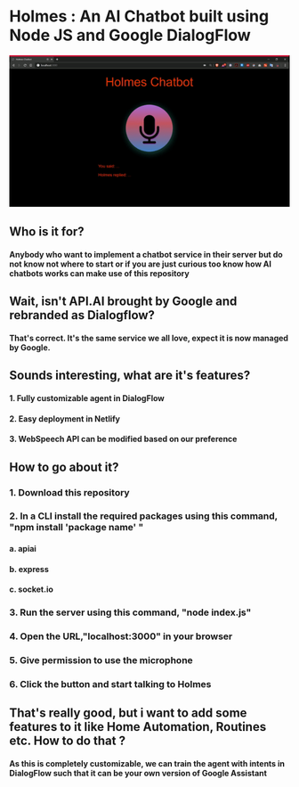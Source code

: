 <h1> Holmes : An AI Chatbot  built using Node JS and Google DialogFlow</h1>

<p align="center">

<img src="https://github.com/ShankarNarayananS/Holmes-ChatBot/blob/master/ezgif-3-3f9f3ee077f3.gif">

</p>

<h2> Who is it for? </h2>
<h4> Anybody who want to implement a chatbot service in their server but do not know not where to start or if you are just curious too know how AI chatbots works can make use of this repository </h4>

<h2> Wait, isn't API.AI brought by Google and rebranded as Dialogflow?</h2>
<h4> That's correct. It's the same service we all love, expect it is now managed by Google.</h4>

<h2>Sounds interesting, what are it's features?</h2>
<h4>1. Fully customizable agent in DialogFlow </h4>
<h4>2. Easy deployment in Netlify</h4>
<h4>3. WebSpeech API can be modified based on our preference</h4>

<h2>How to go about it?</h2>
<h3>1. Download this repository</h3>
<h3>2. In a CLI install the required packages using this command, "npm install 'package name' "</h3>
<h4>a. apiai</h4>
<h4>b. express</h4>
<h4>c. socket.io</h4>
<h3>3. Run the server using this command, "node index.js"</h3>
<h3>4. Open the URL,"localhost:3000" in your browser</h3>
<h3>5. Give permission to use the microphone</h3>
<h3>6. Click the button and start talking to Holmes </h3>

<h2> That's really good, but i want to add some features to it like Home Automation, Routines etc. How to do that ? </h2>
<h4> As this is completely customizable, we can train the agent with intents in DialogFlow such that it can be your own version of Google Assistant </h4>

